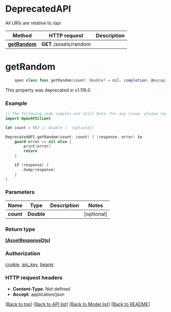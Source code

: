 # DeprecatedAPI

All URIs are relative to */api*

Method | HTTP request | Description
------------- | ------------- | -------------
[**getRandom**](DeprecatedAPI.md#getrandom) | **GET** /assets/random | 


# **getRandom**
```swift
    open class func getRandom(count: Double? = nil, completion: @escaping (_ data: [AssetResponseDto]?, _ error: Error?) -> Void)
```



This property was deprecated in v1.116.0

### Example
```swift
// The following code samples are still beta. For any issue, please report via http://github.com/OpenAPITools/openapi-generator/issues/new
import OpenAPIClient

let count = 987 // Double |  (optional)

DeprecatedAPI.getRandom(count: count) { (response, error) in
    guard error == nil else {
        print(error)
        return
    }

    if (response) {
        dump(response)
    }
}
```

### Parameters

Name | Type | Description  | Notes
------------- | ------------- | ------------- | -------------
 **count** | **Double** |  | [optional] 

### Return type

[**[AssetResponseDto]**](AssetResponseDto.md)

### Authorization

[cookie](../README.md#cookie), [api_key](../README.md#api_key), [bearer](../README.md#bearer)

### HTTP request headers

 - **Content-Type**: Not defined
 - **Accept**: application/json

[[Back to top]](#) [[Back to API list]](../README.md#documentation-for-api-endpoints) [[Back to Model list]](../README.md#documentation-for-models) [[Back to README]](../README.md)

